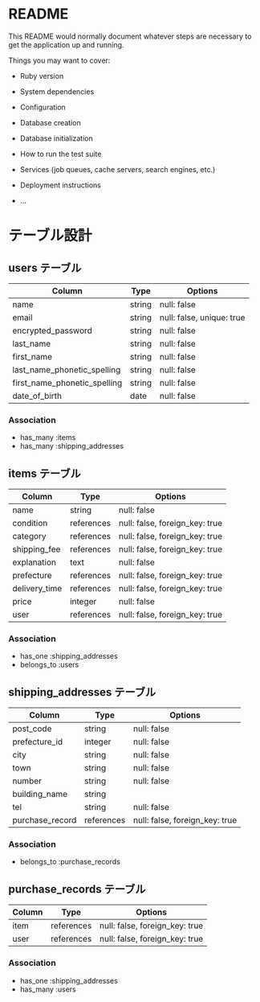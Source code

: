 # README

This README would normally document whatever steps are necessary to get the
application up and running.

Things you may want to cover:

* Ruby version

* System dependencies

* Configuration

* Database creation

* Database initialization

* How to run the test suite

* Services (job queues, cache servers, search engines, etc.)

* Deployment instructions

* ...

# テーブル設計

## users テーブル

| Column                       | Type   | Options     |
| ---------------------------- | ------ | ----------- |
| name                         | string | null: false |
| email                        | string | null: false, unique: true |
| encrypted_password           | string | null: false |
| last_name                    | string | null: false |
| first_name                   | string | null: false |
| last_name_phonetic_spelling  | string | null: false |
| first_name_phonetic_spelling | string | null: false |
| date_of_birth                | date   | null: false |


### Association

- has_many :items
- has_many :shipping_addresses

## items テーブル

| Column         | Type       | Options     |
| -------------- | ---------- | ----------- |
| name           | string     | null: false |
| condition      | references | null: false, foreign_key: true |
| category       | references | null: false, foreign_key: true |
| shipping_fee   | references | null: false, foreign_key: true |
| explanation    | text       | null: false |
| prefecture     | references | null: false, foreign_key: true |
| delivery_time  | references | null: false, foreign_key: true |
| price          | integer    | null: false |
| user           | references | null: false, foreign_key: true |


### Association

- has_one  :shipping_addresses
- belongs_to :users

## shipping_addresses テーブル

| Column              | Type       | Options     |
| ------------------- | ---------- | ----------- |
| post_code           | string     | null: false |
| prefecture_id       | integer    | null: false |
| city                | string     | null: false |
| town                | string     | null: false |
| number              | string     | null: false |
| building_name       | string     |
| tel                 | string     | null: false |
| purchase_record     | references | null: false, foreign_key: true |

### Association

- belongs_to :purchase_records

## purchase_records テーブル

| Column        | Type       | Options     |
| ------------- | ---------- | ----------- |
| item          | references | null: false, foreign_key: true |
| user          | references | null: false, foreign_key: true |

### Association

- has_one  :shipping_addresses
- has_many :users